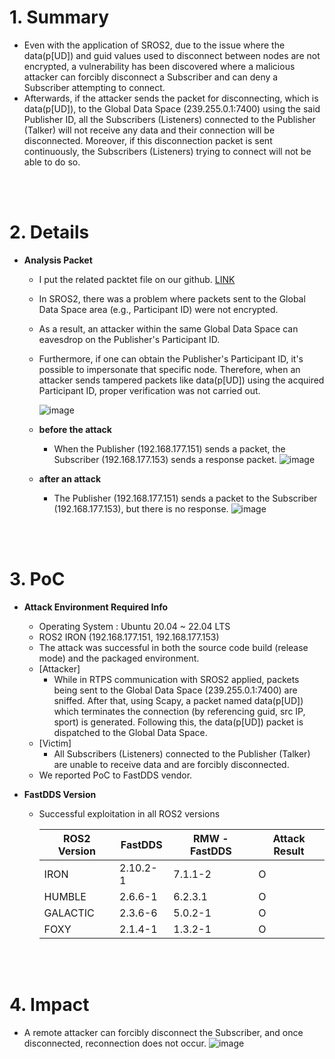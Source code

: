 # 1. Summary
- Even with the application of SROS2, due to the issue where the data(p[UD]) and guid values used to disconnect between nodes are not encrypted, a vulnerability has been discovered where a malicious attacker can forcibly disconnect a Subscriber and can deny a Subscriber attempting to connect.
- Afterwards, if the attacker sends the packet for disconnecting, which is data(p[UD]), to the Global Data Space (239.255.0.1:7400) using the said Publisher ID, all the Subscribers (Listeners) connected to the Publisher (Talker) will not receive any data and their connection will be disconnected. Moreover, if this disconnection packet is sent continuously, the Subscribers (Listeners) trying to connect will not be able to do so.

<br>
<br>

# 2. Details
- **Analysis Packet**
    - I put the related packtet file on our github. [LINK](https://github.com/Desglaneurs/BoB_Des_glaneurs/tree/main/Disconnect/uftrace%20and%20pcap)
    - In SROS2, there was a problem where packets sent to the Global Data Space area (e.g., Participant ID) were not encrypted.
    - As a result, an attacker within the same Global Data Space can eavesdrop on the Publisher's Participant ID.
    - Furthermore, if one can obtain the Publisher's Participant ID, it's possible to impersonate that specific node. Therefore, when an attacker sends tampered packets like data(p[UD]) using the acquired Participant ID, proper verification was not carried out.
      
        ![image](https://user-images.githubusercontent.com/146199020/277167680-491ec812-2d81-45c7-937d-8c6834425fce.png)
        
    - **before the attack**
        - When the Publisher (192.168.177.151) sends a packet, the Subscriber (192.168.177.153) sends a response packet.
            ![image](https://user-images.githubusercontent.com/146199020/277167775-8865d360-1791-4276-a516-dd38136d74c2.png)
            
    - **after an attack**
        - The Publisher (192.168.177.151) sends a packet to the Subscriber (192.168.177.153), but there is no response.
            ![image](https://user-images.githubusercontent.com/146199020/277167838-b5b07ecf-cbbc-45f1-b0ed-40804bf73fde.png)

<br>
<br>  

# 3. PoC
- **Attack Environment Required Info**
    - Operating System : Ubuntu 20.04 ~ 22.04 LTS
    - ROS2 IRON (192.168.177.151, 192.168.177.153)
    - The attack was successful in both the source code build (release mode) and the packaged environment.
    - [Attacker]
        - While in RTPS communication with SROS2 applied, packets being sent to the Global Data Space (239.255.0.1:7400) are sniffed. After that, using Scapy, a packet named data(p[UD]) which terminates the connection (by referencing guid, src IP, sport) is generated. Following this, the data(p[UD]) packet is dispatched to the Global Data Space.
    - [Victim]
        - All Subscribers (Listeners) connected to the Publisher (Talker) are unable to receive data and are forcibly disconnected.
    - We reported PoC to FastDDS vendor.

- **FastDDS Version**
    - Successful exploitation in all ROS2 versions
        
        | ROS2 Version | FastDDS | RMW - FastDDS | Attack Result |
        | --- | --- | --- | --- |
        | IRON | 2.10.2-1 | 7.1.1-2 | O |
        | HUMBLE | 2.6.6-1 | 6.2.3.1 | O |
        | GALACTIC | 2.3.6-6 | 5.0.2-1 | O |
        | FOXY | 2.1.4-1 | 1.3.2-1 | O |
<br>
<br>

# 4. Impact
- A remote attacker can forcibly disconnect the Subscriber, and once disconnected, reconnection does not occur.
![image](https://user-images.githubusercontent.com/146199020/277168620-03a1c130-d656-4ca9-8ec5-413314f774e5.png)
